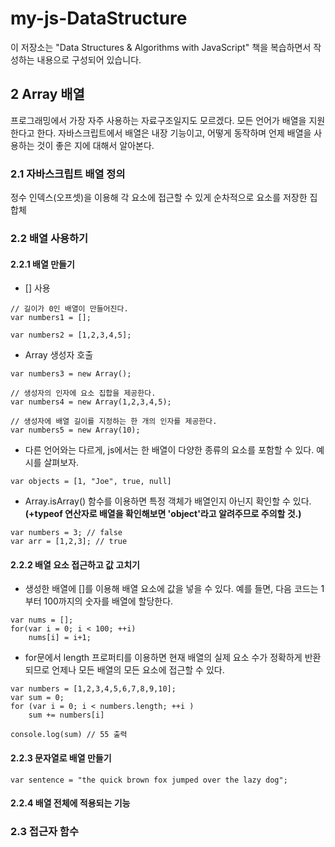 # my-js-DataStructure

이 저장소는 "Data Structures & Algorithms with JavaScript" 책을 복습하면서 작성하는 내용으로 구성되어 있습니다.

## 2 Array 배열
프로그래밍에서 가장 자주 사용하는 자료구조일지도 모르겠다. 모든 언어가 배열을 지원한다고 한다. 자바스크립트에서 배열은 내장 기능이고, 어떻게 동작하며 언제 배열을 사용하는 것이 좋은 지에 대해서 알아본다.

### 2.1 자바스크립트 배열 정의
정수 인덱스(오프셋)을 이용해 각 요소에 접근할 수 있게 순차적으로 요소를 저장한 집합체

### 2.2 배열 사용하기
#### 2.2.1 배열 만들기
- [] 사용
```
// 길이가 0인 배열이 만들어진다.
var numbers1 = []; 

var numbers2 = [1,2,3,4,5];
```
- Array 생성자 호출
```
var numbers3 = new Array();

// 생성자의 인자에 요소 집합을 제공한다. 
var numbers4 = new Array(1,2,3,4,5); 

// 생성자에 배열 길이를 지정하는 한 개의 인자를 제공한다.
var numbers5 = new Array(10); 
```
- 다른 언어와는 다르게, js에서는 한 배열이 다양한 종류의 요소를 포함할 수 있다. 예시를 살펴보자.
```
var objects = [1, "Joe", true, null]
```
- Array.isArray() 함수를 이용하면 특정 객체가 배열인지 아닌지 확인할 수 있다. **(+typeof 연산자로 배열을 확인해보면 'object'라고 알려주므로 주의할 것.)**
```
var numbers = 3; // false
var arr = [1,2,3]; // true
```

#### 2.2.2 배열 요소 접근하고 값 고치기
- 생성한 배열에 []를 이용해 배열 요소에 값을 넣을 수 있다. 예를 들면, 다음 코드는 1부터 100까지의 숫자를 배열에 할당한다.
```
var nums = [];
for(var i = 0; i < 100; ++i)
    nums[i] = i+1;
```
- for문에서 length 프로퍼티를 이용하면 현재 배열의 실제 요소 수가 정확하게 반환되므로 언제나 모든 배열의 모든 요소에 접근할 수 있다.
```
var numbers = [1,2,3,4,5,6,7,8,9,10];
var sum = 0;
for (var i = 0; i < numbers.length; ++i )
    sum += numbers[i]

console.log(sum) // 55 출력
```

#### 2.2.3 문자열로 배열 만들기
```
var sentence = "the quick brown fox jumped over the lazy dog";

```
#### 2.2.4 배열 전체에 적용되는 기능

### 2.3 접근자 함수





